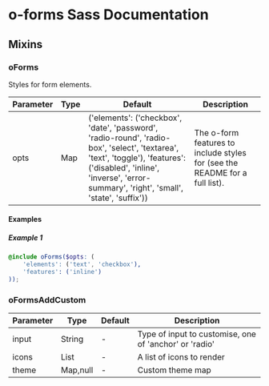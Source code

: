 # o-forms Sass Documentation
## Mixins
### oForms

Styles for form elements.

| Parameter | Type | Default | Description |
| ---- | ---- | ------- | ----------- |
| opts | Map | ('elements': ('checkbox', 'date', 'password', 'radio-round', 'radio-box', 'select', 'textarea', 'text', 'toggle'), 'features': ('disabled', 'inline', 'inverse', 'error-summary', 'right', 'small', 'state', 'suffix')) |The o-form features to include styles for (see the README for a full list). |
#### Examples
##### Example 1
```scss
@include oForms($opts: (
	'elements': ('text', 'checkbox'),
	'features': ('inline')
));
```
### oFormsAddCustom


| Parameter | Type | Default | Description |
| ---- | ---- | ------- | ----------- |
| input | String | - |Type of input to customise, one of 'anchor' or 'radio' |
| icons | List | - |A list of icons to render |
| theme | Map,null | - |Custom theme map |
